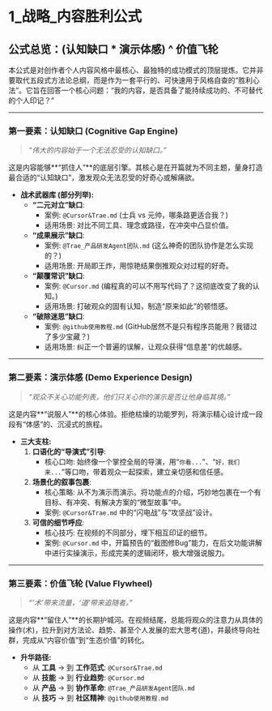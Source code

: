 # 1_战略_内容胜利公式

## 公式总览：(认知缺口 * 演示体感) ^ 价值飞轮

本公式是对创作者个人内容风格中最核心、最独特的成功模式的顶层提炼。它并非要取代五段式方法论总纲，而是作为一套平行的、可快速用于风格自查的“胜利心法”。它旨在回答一个核心问题：“我的内容，是否具备了能持续成功的、不可替代的个人印记？”

---

### 第一要素：认知缺口 (Cognitive Gap Engine)
> *“伟大的内容始于一个无法忍受的认知缺口。”*

这是内容能够**“抓住人”**的底层引擎。其核心是在开篇就为不同主题，量身打造最合适的“认知缺口”，激发观众无法忍受的好奇心或解痛欲。

- **战术武器库 (部分列举):**
    - **“二元对立”缺口**:
        - 案例: `@Cursor&Trae.md` (士兵 vs 元帅，哪条路更适合我？)
        - 适用场景: 对比不同工具、理念或路径，在冲突中凸显价值。
    - **“成果展示”缺口**:
        - 案例: `@Trae_产品研发Agent团队.md` (这么神奇的团队协作是怎么实现的？)
        - 适用场景: 开局即王炸，用惊艳结果倒推观众对过程的好奇。
    - **“颠覆常识”缺口**:
        - 案例: `@Cursor.md` (编程真的可以不用写代码了？这彻底改变了我的认知。)
        - 适用场景: 打破观众的固有认知，制造“原来如此”的顿悟感。
    - **“破除迷思”缺口**:
        - 案例: `@github使用教程.md` (GitHub居然不是只有程序员能用？我错过了多少宝藏？)
        - 适用场景: 纠正一个普遍的误解，让观众获得“信息差”的优越感。

---

### 第二要素：演示体感 (Demo Experience Design)
> *“观众不关心功能列表，他们只关心你的演示是否让他身临其境。”*

这是内容**“说服人”**的核心体验。拒绝枯燥的功能罗列，将演示精心设计成一段段有“体感”的、沉浸式的旅程。

- **三大支柱:**
    1. **口语化的“导演式”引导**:
        - 核心口吻: 始终像一个掌控全局的导演，用“`你看...`”、“`好，我们来...`”等口吻，带着观众一起探索，建立亲切感和信任感。
    2. **场景化的叙事包裹**:
        - 核心策略: 从不为演示而演示。将功能点的介绍，巧妙地包裹在一个有目标、有冲突、有解决方案的“微型故事”中。
        - 案例: `@Cursor&Trae.md` 中的“闪电战”与“攻坚战”设计。
    3. **可信的细节呼应**:
        - 核心技巧: 在视频的不同部分，埋下相互印证的细节。
        - 案例: `@Cursor.md` 中，开篇预告的“截图修Bug”能力，在后文功能讲解中进行实操演示，形成完美的逻辑闭环，极大增强说服力。

---

### 第三要素：价值飞轮 (Value Flywheel)
> *“‘术’带来流量，‘道’带来追随者。”*

这是内容**“留住人”**的长期护城河。在视频结尾，总能将观众的注意力从具体的操作(术)，拉升到对方法论、趋势、甚至个人发展的宏大思考(道)，并最终导向社群，完成从“内容价值”到“生态价值”的转化。

- **升华路径:**
    - 从 **工具** -> 到 **工作范式**: `@Cursor&Trae.md`
    - 从 **技能** -> 到 **行业趋势**: `@Cursor.md`
    - 从 **产品** -> 到 **协作革命**: `@Trae_产品研发Agent团队.md`
    - 从 **技巧** -> 到 **社区精神**: `@github使用教程.md` 